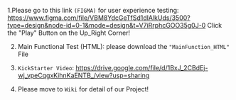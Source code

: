 1.Please go to this link `(FIGMA)` for user experience testing: https://www.figma.com/file/VBM8YdcGeTfSd1dIAlkUds/3500?type=design&node-id=0-1&mode=design&t=V7iRrphcGOO35g0J-0
Click the "Play" Button on the Up_Right Corner!

2. Main Functional Test (HTML): please download the `"MainFunction_HTML"` File

3. `KickStarter Video`: https://drive.google.com/file/d/1BxJ_2CBdEj-wj_vpeCqgxKihnKaENTB_/view?usp=sharing
   
4. Please move to `Wiki` for detail of our Project!
